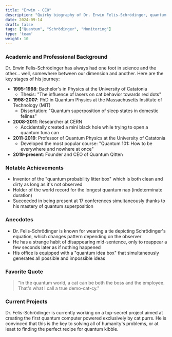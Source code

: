 ```yaml
---
title: "Erwin - CEO"
description: "Quirky biography of Dr. Erwin Felis-Schrödinger, quantum physicist turned IT visionary at Quantum Qitten"
date: 2024-09-14
draft: false
tags: ["Quantum", "Schrödinger", "Monitoring"]
type: 'team'
weight: 10
---
```


### Academic and Professional Background

Dr. Erwin Felis-Schrödinger has always had one foot in science and the other... well, somewhere between our dimension and another. Here are the key stages of his journey:

- **1995-1998**: Bachelor's in Physics at the University of Catatonia
  - Thesis: "The influence of lasers on cat behavior towards red dots"
- **1998-2007**: PhD in Quantum Physics at the Massachusetts Institute of Technology (MIT)
  - Dissertation: "Quantum superposition of sleep states in domestic felines"
- **2008-2011**: Researcher at CERN
  - Accidentally created a mini black hole while trying to open a quantum tuna can
- **2011-2019**: Professor of Quantum Physics at the University of Catatonia
  - Developed the most popular course: "Quantum 101: How to be everywhere and nowhere at once"
- **2019-present**: Founder and CEO of Quantum Qitten

### Notable Achievements

- Inventor of the "quantum probability litter box" which is both clean and dirty as long as it's not observed
- Holder of the world record for the longest quantum nap (indeterminate duration)
- Succeeded in being present at 17 conferences simultaneously thanks to his mastery of quantum superposition

### Anecdotes

- Dr. Felis-Schrödinger is known for wearing a tie depicting Schrödinger's equation, which changes pattern depending on the observer
- He has a strange habit of disappearing mid-sentence, only to reappear a few seconds later as if nothing happened
- His office is equipped with a "quantum idea box" that simultaneously generates all possible and impossible ideas

### Favorite Quote

> "In the quantum world, a cat can be both the boss and the employee. That's what I call a true demo-cat-cy."

### Current Projects

Dr. Felis-Schrödinger is currently working on a top-secret project aimed at creating the first quantum computer powered exclusively by cat purrs. He is convinced that this is the key to solving all of humanity's problems, or at least to finding the perfect recipe for quantum kibble.